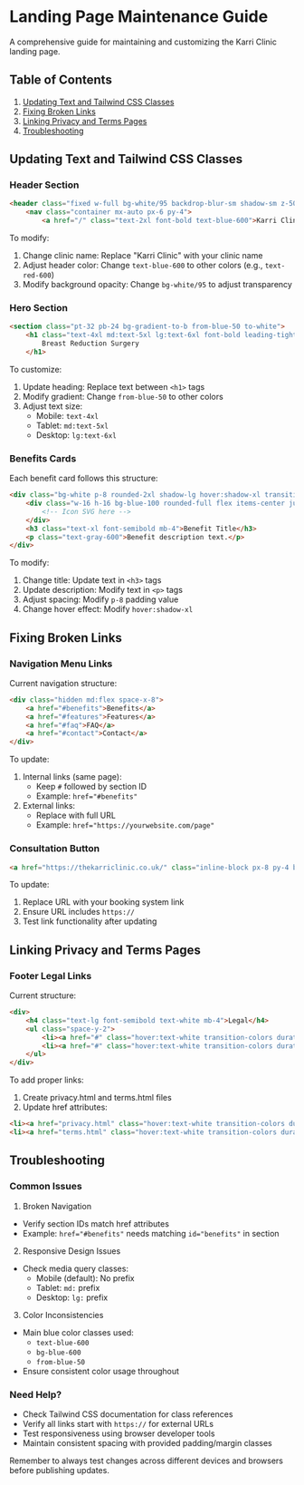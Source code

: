 # Landing Page Maintenance Guide
A comprehensive guide for maintaining and customizing the Karri Clinic landing page.

## Table of Contents
1. [Updating Text and Tailwind CSS Classes](#updating-text-and-tailwind-css-classes)
2. [Fixing Broken Links](#fixing-broken-links)
3. [Linking Privacy and Terms Pages](#linking-privacy-and-terms-pages)
4. [Troubleshooting](#troubleshooting)

## Updating Text and Tailwind CSS Classes

### Header Section
```html
<header class="fixed w-full bg-white/95 backdrop-blur-sm shadow-sm z-50">
    <nav class="container mx-auto px-6 py-4">
        <a href="/" class="text-2xl font-bold text-blue-600">Karri Clinic</a>
```
To modify:
1. Change clinic name: Replace "Karri Clinic" with your clinic name
2. Adjust header color: Change `text-blue-600` to other colors (e.g., `text-red-600`)
3. Modify background opacity: Change `bg-white/95` to adjust transparency

### Hero Section
```html
<section class="pt-32 pb-24 bg-gradient-to-b from-blue-50 to-white">
    <h1 class="text-4xl md:text-5xl lg:text-6xl font-bold leading-tight mb-8 text-gray-900">
        Breast Reduction Surgery
    </h1>
```
To customize:
1. Update heading: Replace text between `<h1>` tags
2. Modify gradient: Change `from-blue-50` to other colors
3. Adjust text size:
   - Mobile: `text-4xl`
   - Tablet: `md:text-5xl`
   - Desktop: `lg:text-6xl`

### Benefits Cards
Each benefit card follows this structure:
```html
<div class="bg-white p-8 rounded-2xl shadow-lg hover:shadow-xl transition-shadow duration-300">
    <div class="w-16 h-16 bg-blue-100 rounded-full flex items-center justify-center mb-6">
        <!-- Icon SVG here -->
    </div>
    <h3 class="text-xl font-semibold mb-4">Benefit Title</h3>
    <p class="text-gray-600">Benefit description text.</p>
</div>
```
To modify:
1. Change title: Update text in `<h3>` tags
2. Update description: Modify text in `<p>` tags
3. Adjust spacing: Modify `p-8` padding value
4. Change hover effect: Modify `hover:shadow-xl`

## Fixing Broken Links

### Navigation Menu Links
Current navigation structure:
```html
<div class="hidden md:flex space-x-8">
    <a href="#benefits">Benefits</a>
    <a href="#features">Features</a>
    <a href="#faq">FAQ</a>
    <a href="#contact">Contact</a>
</div>
```
To update:
1. Internal links (same page):
   - Keep `#` followed by section ID
   - Example: `href="#benefits"`
2. External links:
   - Replace with full URL
   - Example: `href="https://yourwebsite.com/page"`

### Consultation Button
```html
<a href="https://thekarriclinic.co.uk/" class="inline-block px-8 py-4 bg-blue-600">
```
To update:
1. Replace URL with your booking system link
2. Ensure URL includes `https://`
3. Test link functionality after updating

## Linking Privacy and Terms Pages

### Footer Legal Links
Current structure:
```html
<div>
    <h4 class="text-lg font-semibold text-white mb-4">Legal</h4>
    <ul class="space-y-2">
        <li><a href="#" class="hover:text-white transition-colors duration-300">Privacy Policy</a></li>
        <li><a href="#" class="hover:text-white transition-colors duration-300">Terms of Service</a></li>
    </ul>
</div>
```
To add proper links:
1. Create privacy.html and terms.html files
2. Update href attributes:
```html
<li><a href="privacy.html" class="hover:text-white transition-colors duration-300">Privacy Policy</a></li>
<li><a href="terms.html" class="hover:text-white transition-colors duration-300">Terms of Service</a></li>
```

## Troubleshooting

### Common Issues

1. Broken Navigation
- Verify section IDs match href attributes
- Example: `href="#benefits"` needs matching `id="benefits"` in section

2. Responsive Design Issues
- Check media query classes:
  - Mobile (default): No prefix
  - Tablet: `md:` prefix
  - Desktop: `lg:` prefix

3. Color Inconsistencies
- Main blue color classes used:
  - `text-blue-600`
  - `bg-blue-600`
  - `from-blue-50`
- Ensure consistent color usage throughout

### Need Help?
- Check Tailwind CSS documentation for class references
- Verify all links start with `https://` for external URLs
- Test responsiveness using browser developer tools
- Maintain consistent spacing with provided padding/margin classes

Remember to always test changes across different devices and browsers before publishing updates.